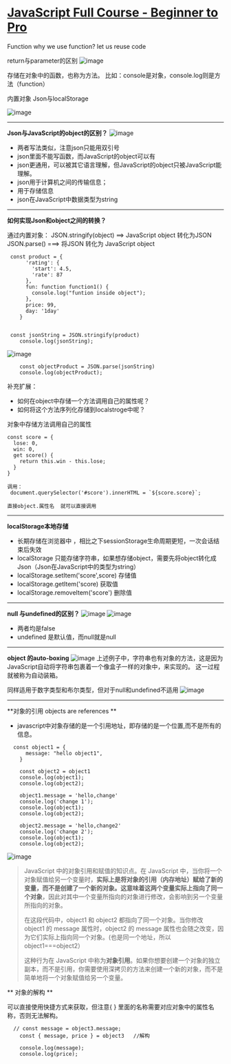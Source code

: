 # [JavaScript Full Course - Beginner to Pro](https://github.com/QiYongchuan/MyGitBlog/issues/81)

Function
why we use function?
let us reuse code

return与parameter的区别
![image](https://github.com/QiYongchuan/MyGitBlog/assets/105039020/0f4ec351-3a90-49d3-a059-3b29ad179989)


存储在对象中的函数，也称为方法。
比如：console是对象，console.log则是方法（function）

内置对象 Json与localStorage

![image](https://github.com/QiYongchuan/MyGitBlog/assets/105039020/0db54f33-2378-4d33-beb3-b4a20eda82ed)


---

**Json与JavaScript的object的区别？**
![image](https://github.com/QiYongchuan/MyGitBlog/assets/105039020/c716aacc-91aa-41d3-b827-17ceeaf16c48)

* 两者写法类似，注意json只能用双引号
* json里面不能写函数，而JavaScript的object可以有
* json更通用，可以被其它语言理解，但JavaScript的object只被JavaScript能理解。
* json用于计算机之间的传输信息；
* 用于存储信息
* json在JavaScript中数据类型为string

---

**如何实现Json和object之间的转换？**

通过内置对象：
JSON.stringify(object)   ==> JavaScript object 转化为JSON
JSON.parse()              ===>   将JSON    转化为  JavaScript object

```
 const product = {
      'rating': {
        'start': 4.5,
        'rate': 87
      },
      fun: function function1() {
        console.log("funtion inside object");
      },
      price: 99,
      day: '1day'
    }


 const jsonString = JSON.stringify(product)
    console.log(jsonString);
```
![image](https://github.com/QiYongchuan/MyGitBlog/assets/105039020/c3516188-bc7f-4405-bd36-b508717f630e)

```
    const objectProduct = JSON.parse(jsonString)
    console.log(objectProduct);
```

补充扩展：

* 如何在object中存储一个方法调用自己的属性呢？
* 如何将这个方法序列化存储到localstroge中呢？

对象中存储方法调用自己的属性
```
const score = {
  lose: 0,
  win: 0,
  get score() {
    return this.win - this.lose;
  }
}

调用：
 document.querySelector('#score').innerHTML = `${score.score}`;

直接object.属性名  就可以直接调用

```



---

**localStorage本地存储**

* 长期存储在浏览器中 ，相比之下sessionStorage生命周期更短，一次会话结束后失效
* localStorage 只能存储字符串，如果想存储object，需要先将object转化成Json（Json在JavaScript中的类型为string）
* localStorage.setItem('score',score)  存储值
* localStorage.getItem('score)  获取值
* localStorage.removeItem('score')  删除值

---

 **null 与undefined的区别？**
![image](https://github.com/QiYongchuan/MyGitBlog/assets/105039020/a4a8efff-3c86-481d-9577-fe569ed11765)
![image](https://github.com/QiYongchuan/MyGitBlog/assets/105039020/74b0d106-61eb-4d2b-861e-82b49b917ea2)
* 两者均是false
* undefined 是默认值，而null就是null



---

**object 的auto-boxing**
![image](https://github.com/QiYongchuan/MyGitBlog/assets/105039020/2fa70c50-573a-4956-896f-1dd448391c30)
上述例子中，字符串也有对象的方法，这是因为JavaScript自动将字符串包裹着一个像盒子一样的对象中，来实现的。
这一过程就被称为自动装箱。

同样适用于数字类型和布尔类型，但对于null和undefined不适用
![image](https://github.com/QiYongchuan/MyGitBlog/assets/105039020/ab2988af-dad8-415a-9f47-b5b2dfada3fc)


---

**对象的引用  objects are references **  

* javascript中对象存储的是一个引用地址，即存储的是一个位置,而不是所有的信息。

```
  const object1 = {
      message: "hello object1",
    }

    const object2 = object1
    console.log(object1);
    console.log(object2);

    object1.message = 'hello,change'
    console.log('change 1');
    console.log(object1);
    console.log(object2);

    object2.message = 'hello,change2'
    console.log('change 2');
    console.log(object1);
    console.log(object2);
```
![image](https://github.com/QiYongchuan/MyGitBlog/assets/105039020/3eb4e147-c079-45c6-a8ce-f86e33c6f476)

> JavaScript 中的对象引用和赋值的知识点。在 JavaScript 中，当你将一个对象赋值给另一个变量时，**实际上是将对象的引用（内存地址）赋给了新的变量，而不是创建了一个新的对象。这意味着这两个变量实际上指向了同一个对象**，因此对其中一个变量所指向的对象进行修改，会影响到另一个变量所指向的对象。
> 
> 在这段代码中，object1 和 object2 都指向了同一个对象。当你修改 object1 的 message 属性时，object2 的 message 属性也会随之改变，因为它们实际上指向同一个对象。(也是同一个地址，所以object1===object2）
> 
> 这种行为在 JavaScript 中称为**对象引用**。如果你想要创建一个对象的独立副本，而不是引用，你需要使用深拷贝的方法来创建一个新的对象，而不是简单地将一个对象赋值给另一个变量。


** 对象的解构 **

可以直接使用快捷方式来获取，但注意{ } 里面的名称需要对应对象中的属性名称，否则无法解构。
```
  // const message = object3.message;
    const { message, price } = object3   //解构

    console.log(message);
    console.log(price);

```
